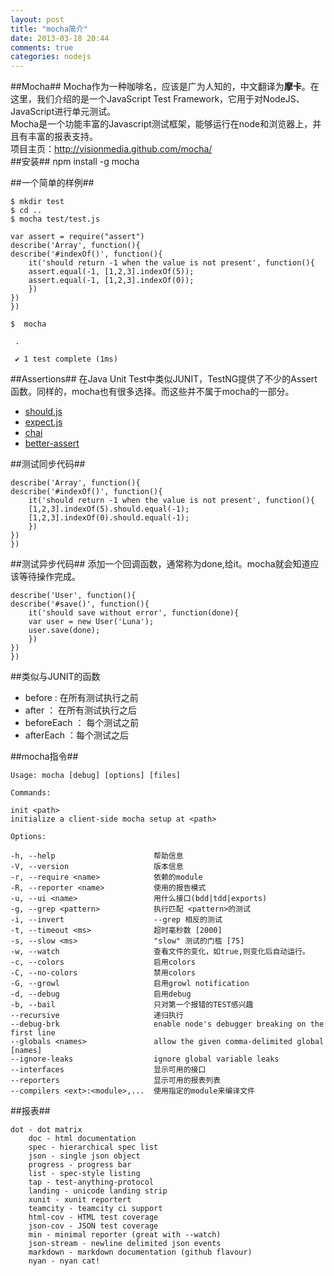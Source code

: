 ```yaml
---
layout: post
title: "mocha简介"
date: 2013-03-18 20:44
comments: true
categories: nodejs
---
```

##Mocha##
Mocha作为一种咖啡名，应该是广为人知的，中文翻译为**摩卡**。在这里，我们介绍的是一个JavaScript Test Framework，它用于对NodeJS、JavaScript进行单元测试。  
Mocha是一个功能丰富的Javascript测试框架，能够运行在node和浏览器上，并且有丰富的报表支持。   
项目主页：<http://visionmedia.github.com/mocha/>    
##安装##
	npm install -g mocha

##一个简单的样例##

	$ mkdir test
	$ cd ..
	$ mocha test/test.js

	var assert = require("assert")
	describe('Array', function(){
  	describe('#indexOf()', function(){
    	it('should return -1 when the value is not present', function(){
      	assert.equal(-1, [1,2,3].indexOf(5));
      	assert.equal(-1, [1,2,3].indexOf(0));
    	})
  	})
	})

	$  mocha

 	 .

 	 ✔ 1 test complete (1ms)
<!--more-->
##Assertions##
在Java Unit Test中类似JUNIT，TestNG提供了不少的Assert函数。同样的，mocha也有很多选择。而这些并不属于mocha的一部分。

* [should.js](http://github.com/visionmedia/should.js)
* [expect.js](https://github.com/LearnBoost/expect.js)
* [chai](http://chaijs.com/)
* [better-assert](https://github.com/visionmedia/better-assert)

##测试同步代码##

	describe('Array', function(){
  	describe('#indexOf()', function(){
    	it('should return -1 when the value is not present', function(){
      	[1,2,3].indexOf(5).should.equal(-1);
      	[1,2,3].indexOf(0).should.equal(-1);
    	})
  	})
	})
##测试异步代码##
添加一个回调函数，通常称为done,给it。mocha就会知道应该等待操作完成。

	describe('User', function(){
  	describe('#save()', function(){
    	it('should save without error', function(done){
      	var user = new User('Luna');
      	user.save(done);
    	})
  	})
	})

##类似与JUNIT的函数

* before : 在所有测试执行之前
* after ： 在所有测试执行之后
* beforeEach ： 每个测试之前
* afterEach ：每个测试之后

##mocha指令##

	Usage: mocha [debug] [options] [files]

	Commands:

  	init <path>
  	initialize a client-side mocha setup at <path>

	Options:

  	-h, --help                      帮助信息
  	-V, --version                   版本信息
  	-r, --require <name>            依赖的module
  	-R, --reporter <name>           使用的报告模式
  	-u, --ui <name>                 用什么接口(bdd|tdd|exports)
  	-g, --grep <pattern>            执行匹配 <pattern>的测试
  	-i, --invert                    --grep 相反的测试
  	-t, --timeout <ms>              超时毫秒数 [2000]
  	-s, --slow <ms>                 "slow" 测试的门槛 [75]
  	-w, --watch                     查看文件的变化，如true,则变化后自动运行。
  	-c, --colors                    启用colors
  	-C, --no-colors                 禁用colors
  	-G, --growl                     启用growl notification
  	-d, --debug                     启用debug
  	-b, --bail                      只对第一个报错的TEST感兴趣
  	--recursive                     递归执行
  	--debug-brk                     enable node's debugger breaking on the first line
  	--globals <names>               allow the given comma-delimited global [names]
  	--ignore-leaks                  ignore global variable leaks
  	--interfaces                    显示可用的接口
  	--reporters                     显示可用的报表列表
  	--compilers <ext>:<module>,...  使用指定的module来编译文件


##报表##

	dot - dot matrix
    	doc - html documentation
    	spec - hierarchical spec list
    	json - single json object
    	progress - progress bar
    	list - spec-style listing
    	tap - test-anything-protocol
    	landing - unicode landing strip
    	xunit - xunit reportert
    	teamcity - teamcity ci support
    	html-cov - HTML test coverage
    	json-cov - JSON test coverage
    	min - minimal reporter (great with --watch)
    	json-stream - newline delimited json events
    	markdown - markdown documentation (github flavour)
    	nyan - nyan cat!
